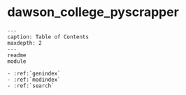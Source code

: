 # dawson_college_pyscrapper
```{toctree}
---
caption: Table of Contents
maxdepth: 2
---
readme
module
```

```{eval-rst}
- :ref:`genindex`
- :ref:`modindex`
- :ref:`search`
```
